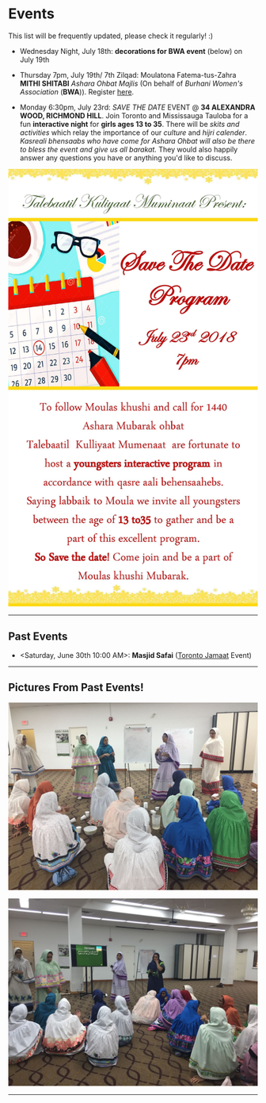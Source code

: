 # Events 

This list will be frequently updated, please check it regularly! :) 

*   Wednesday Night, July 18th: **decorations for BWA event** (below) on July 19th

*   Thursday 7pm, July 19th/ 7th Zilqad: Moulatona Fatema-tus-Zahra **MITHI SHITABI** *Ashara Ohbat Majlis* (On behalf of *Burhani Women's Association* (**BWA**)). Register <a href="https://goo.gl/forms/ D1azFfd3vvRYls7p1">here</a>.

*   Monday 6:30pm, July 23rd: *SAVE THE DATE* EVENT @ **34 ALEXANDRA WOOD, RICHMOND HILL**. Join Toronto and Mississauga Tauloba for a fun **interactive night** for **girls ages 13 to 35**. There will be *skits and activities* which relay the importance of our *culture* and *hijri calender*. *Kasreali bhensaabs who have come for Ashara Ohbat will also be there to bless the event and give us all barakat.* They would also happily answer any questions you have or anything you'd like to discuss. 

![evite1](evite1.jpg)


* * *


## Past Events 

*   <Saturday, June 30th 10:00 AM>: **Masjid Safai** (<a href="https://www.torontojamat.com">Toronto Jamaat</a> Event)


* * *


## Pictures From Past Events! 

![sihoriramadan](sihoriparty.png)

![sihorione](sihoriparty2.png)

* * *
